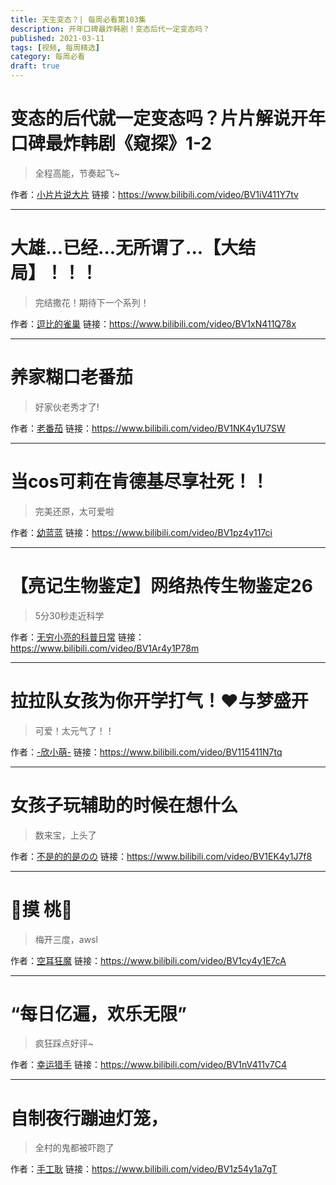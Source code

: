```yaml
---
title: 天生变态？| 每周必看第103集
description: 开年口碑最炸韩剧！变态后代一定变态吗？
published: 2021-03-11
tags: [视频, 每周精选]
category: 每周必看
draft: true
---
```


# 变态的后代就一定变态吗？片片解说开年口碑最炸韩剧《窥探》1-2
> 全程高能，节奏起飞~

作者：[小片片说大片](https://space.bilibili.com/10119428)
链接：https://www.bilibili.com/video/BV1iV411Y7tv

---

# 大雄...已经...无所谓了...【大结局】！！！
> 完结撒花！期待下一个系列！

作者：[逗比的雀巢](https://space.bilibili.com/5294454)
链接：https://www.bilibili.com/video/BV1xN411Q78x

---

# 养家糊口老番茄
> 好家伙老秀才了!

作者：[老番茄](https://space.bilibili.com/546195)
链接：https://www.bilibili.com/video/BV1NK4y1U7SW

---

# 当cos可莉在肯德基尽享社死！！
> 完美还原，太可爱啦

作者：[幼蓝蓝](https://space.bilibili.com/509069409)
链接：https://www.bilibili.com/video/BV1pz4y117ci

---

# 【亮记生物鉴定】网络热传生物鉴定26
> 5分30秒走近科学

作者：[无穷小亮的科普日常](https://space.bilibili.com/14804670)
链接：https://www.bilibili.com/video/BV1Ar4y1P78m

---

# 拉拉队女孩为你开学打气！♥️与梦盛开
> 可爱！太元气了！！

作者：[-欣小萌-](https://space.bilibili.com/8366990)
链接：https://www.bilibili.com/video/BV115411N7tq

---

# 女孩子玩辅助的时候在想什么
> 数来宝，上头了

作者：[不是的的是のの](https://space.bilibili.com/6875363)
链接：https://www.bilibili.com/video/BV1EK4y1J7f8

---

# 👋摸  桃🍑
> 梅开三度，awsl

作者：[空耳狂魔](https://space.bilibili.com/3127528)
链接：https://www.bilibili.com/video/BV1cy4y1E7cA

---

# “每日亿遍，欢乐无限”
> 疯狂踩点好评~

作者：[幸运猎手](https://space.bilibili.com/496783876)
链接：https://www.bilibili.com/video/BV1nV411v7C4

---

# 自制夜行蹦迪灯笼，
> 全村的鬼都被吓跑了

作者：[手工耿](https://space.bilibili.com/280793434)
链接：https://www.bilibili.com/video/BV1z54y1a7gT

